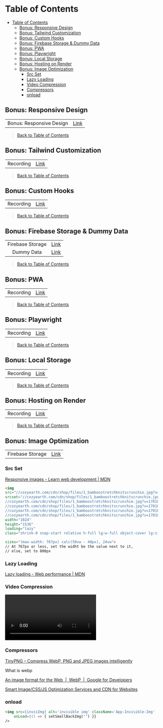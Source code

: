# Table of Contents

- [Table of Contents](#table-of-contents)
  - [Bonus: Responsive Design](#bonus-responsive-design)
  - [Bonus: Tailwind Customization](#bonus-tailwind-customization)
  - [Bonus: Custom Hooks](#bonus-custom-hooks)
  - [Bonus: Firebase Storage \& Dummy Data](#bonus-firebase-storage--dummy-data)
  - [Bonus: PWA](#bonus-pwa)
  - [Bonus: Playwright](#bonus-playwright)
  - [Bonus: Local Storage](#bonus-local-storage)
  - [Bonus: Hosting on Render](#bonus-hosting-on-render)
  - [Bonus: Image Optimization](#bonus-image-optimization)
    - [Src Set](#src-set)
    - [Lazy Loading](#lazy-loading)
    - [Video Compression](#video-compression)
    - [Compressors](#compressors)
    - [onload](#onload)

## Bonus: Responsive Design

|  |  |
| :---: | :---: |
| Bonus: Responsive Design | [Link](https://strategiced.zoom.us/rec/share/OeWdXgEP-YIr1CfHmPdt1tdVnKZwFUIY853PzurQrNlq0XqFQbiBuHcZbNSzdJJF.xcFjOXJIGCzDP4oM?startTime=1722102300000) |

> [Back to Table of Contents](#table-of-contents)

## Bonus: Tailwind Customization

|  |  |
| :---: | :---: |
| Recording | [Link](https://strategiced.zoom.us/rec/share/9c70az5o2VG83ztigMm1BpztHO_f2RWgFpMHLXsirWVFQRh4VnXd-NoDO_h-6CeD.PT2w3KejMyoZiILO?startTime=1724200168000) |

> [Back to Table of Contents](#table-of-contents)

## Bonus: Custom Hooks

|  |  |
| :---: | :---: |
| Recording | [Link](https://strategiced.zoom.us/rec/share/zPQXAFJ4rBoHmTtPkpG1H5SCjC-al0XBLKZKCUmCVlybWTYRLXesSk1imXTSuFkY.P6MZxFh_btTl4Hv-?startTime=1725583927000) |

> [Back to Table of Contents](#table-of-contents)

## Bonus: Firebase Storage & Dummy Data

|  |  |
| :---: | :---: |
| Firebase Storage | [Link](https://strategiced.zoom.us/rec/share/X1wy_IEVmJFJDFT58gGmu4U93Qzr-nEks4yiGmPJRiTitTIFAvoVV68f01-sySXZ.w9AFYSXmizEHPcpj?startTime=1725739647000) |
| Dummy Data | [Link](https://strategiced.zoom.us/rec/share/X1wy_IEVmJFJDFT58gGmu4U93Qzr-nEks4yiGmPJRiTitTIFAvoVV68f01-sySXZ.w9AFYSXmizEHPcpj?startTime=1725737901000) |

> [Back to Table of Contents](#table-of-contents)

## Bonus: PWA

|  |  |
| :---: | :---: |
| Recording | [Link](https://strategiced.zoom.us/rec/share/WwlE8b2OhozXOnZdHmvD63rdF7g7uvSvPzg2bphI0zxpTw4DHZGJR-u_f5RuAyix.hr8zbhTbQ6GFvGmT) |

> [Back to Table of Contents](#table-of-contents)

## Bonus: Playwright

|  |  |
| :---: | :---: |
| Recording | [Link](https://strategiced.zoom.us/rec/share/wRwlpRrETwggjIKPJnsndEwbRiWo6y5WY1uogYiHYE7vDCcn_3wxgH4SwKJqPwe7.bOesMO80hFvbL2mf) |

> [Back to Table of Contents](#table-of-contents)

## Bonus: Local Storage

|  |  |
| :---: | :---: |
| Recording | [Link](https://strategiced.zoom.us/rec/share/67y45rvoyhj9tTSOOYbPxeFlCEVQLW24aBLKC4F87g0wocABb376HZ5xTVEJY1HX.EPeeHo7x94kXfRMK) |

> [Back to Table of Contents](#table-of-contents)

## Bonus: Hosting on Render

|  |  |
| :---: | :---: |
| Recording | [Link](https://strategiced.zoom.us/rec/share/cH1vWYpYRGRFC9BLj6CwKUC_sGD_UV7tuoHEbs1sfBebeBndHuklMNZ8pAbdftCK.QQqq6PUOFOIwiukL) |

> [Back to Table of Contents](#table-of-contents)

## Bonus: Image Optimization

|  |  |
| :---: | :---: |
| Firebase Storage | [Link](https://strategiced.zoom.us/rec/share/wRwlpRrETwggjIKPJnsndEwbRiWo6y5WY1uogYiHYE7vDCcn_3wxgH4SwKJqPwe7.bOesMO80hFvbL2mf) |

### Src Set

[Responsive images - Learn web development | MDN](https://developer.mozilla.org/en-US/docs/Learn/HTML/Multimedia_and_embedding/Responsive_images)

```html
<img 
src="//cozyearth.com/cdn/shop/files/1_bamboostretchknitscrunchie.jpg?v=1701099858&amp;width=1024" alt="Pomegranate/Olive/Ivory" 
srcset="//cozyearth.com/cdn/shop/files/1_bamboostretchknitscrunchie.jpg?v=1701099858&amp;width=196 196w, 
//cozyearth.com/cdn/shop/files/1_bamboostretchknitscrunchie.jpg?v=1701099858&amp;width=256 256w, 
//cozyearth.com/cdn/shop/files/1_bamboostretchknitscrunchie.jpg?v=1701099858&amp;width=384 384w, 
//cozyearth.com/cdn/shop/files/1_bamboostretchknitscrunchie.jpg?v=1701099858&amp;width=512 512w, 
//cozyearth.com/cdn/shop/files/1_bamboostretchknitscrunchie.jpg?v=1701099858&amp;width=896 896w" 
width="1024" 
height="1536" 
loading="lazy" 
class="shrink-0 snap-start relative h-full lg:w-full object-cover lg:size-full" 

sizes="(max-width: 767px) calc(50vw - 40px), 24vw">
// At 767px or less, set the widht be the value next to it,
// else, set to 800px
```

### Lazy Loading

[Lazy loading - Web performance | MDN](https://developer.mozilla.org/en-US/docs/Web/Performance/Lazy_loading)

### Video Compression

[<video>: The Video Embed element - HTML: HyperText Markup Language | MDN](https://developer.mozilla.org/en-US/docs/Web/HTML/Element/video)

### Compressors

[TinyPNG – Compress WebP, PNG and JPEG images intelligently](https://tinypng.com/)

What is webp

[An image format for the Web  |  WebP  |  Google for Developers](https://developers.google.com/speed/webp)

[Smart Image/CSS/JS Optimization Services and CDN for Websites](https://shortpixel.com/)

### onload

```html
<img src={invisImg} alt='invisible img' className='App-Invisible-Img'
    onLoad={() => { setSmallBackImg('') }}
/>
```